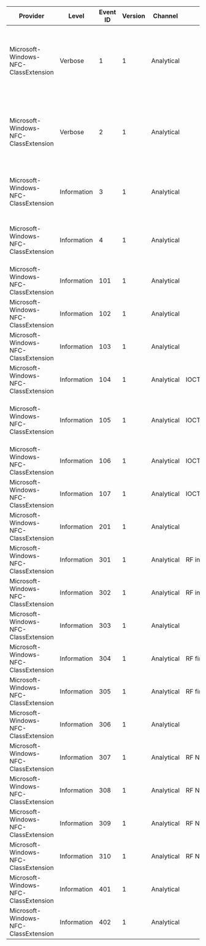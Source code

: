 Provider                              |  Level        |  Event ID  |  Version  |  Channel     |  Task                                    |  Opcode  |  Keyword                                                            |  Message
--------------------------------------|---------------|------------|-----------|--------------|------------------------------------------|----------|---------------------------------------------------------------------|-------------------------------------------------------------------------------------------------------------------------
Microsoft-Windows-NFC-ClassExtension  |  Verbose      |  1         |  1        |  Analytical  |                                          |          |  Payload logging of different types of packets. NCI packet events.  |  Write NCI packet payload (MessageType: {MessageType}; PacketBoundaryFlag: {PacketBoundaryFlag}; Size: {PacketSize}).
Microsoft-Windows-NFC-ClassExtension  |  Verbose      |  2         |  1        |  Analytical  |                                          |          |  Payload logging of different types of packets. NCI packet events.  |  Received NCI packet payload (MessageType: {MessageType}; PacketBoundaryFlag: {PacketBoundaryFlag}; Size: {PacketSize}).
Microsoft-Windows-NFC-ClassExtension  |  Information  |  3         |  1        |  Analytical  |                                          |          |  NCI packet events.                                                 |  Write NCI packet (MessageType: {MessageType}; PacketBoundaryFlag: {PacketBoundaryFlag}; Size: {PacketSize}).
Microsoft-Windows-NFC-ClassExtension  |  Information  |  4         |  1        |  Analytical  |                                          |          |  NCI packet events.                                                 |  Received NCI packet (MessageType: {MessageType}; PacketBoundaryFlag: {PacketBoundaryFlag}; Size: {PacketSize}).
Microsoft-Windows-NFC-ClassExtension  |  Information  |  101       |  1        |  Analytical  |                                          |          |  NFP interface events.                                              |  NFP client created (FileObject: {FileObject}; Role: {Role}).
Microsoft-Windows-NFC-ClassExtension  |  Information  |  102       |  1        |  Analytical  |                                          |          |  NFP interface events.                                              |  NFP client destroyed (FileObject: {FileObject}; Role: {Role}).
Microsoft-Windows-NFC-ClassExtension  |  Information  |  103       |  1        |  Analytical  |                                          |          |  NFP interface events.                                              |  NFP set payload (FileObject: {FileObject}; PayloadSize: {PayloadSize}).
Microsoft-Windows-NFC-ClassExtension  |  Information  |  104       |  1        |  Analytical  |  IOCTL_NFP_GET_NEXT_SUBSCRIBED_MESSAGE   |  Start   |  NFP interface events.                                              |  NFP get next subscribed message start (FileObject: {FileObject}).
Microsoft-Windows-NFC-ClassExtension  |  Information  |  105       |  1        |  Analytical  |  IOCTL_NFP_GET_NEXT_SUBSCRIBED_MESSAGE   |  Stop    |  NFP interface events.                                              |  NFP get next subscribed message completed (FileObject: {FileObject}; Status: {Status}; Information: {Information}).
Microsoft-Windows-NFC-ClassExtension  |  Information  |  106       |  1        |  Analytical  |  IOCTL_NFP_GET_NEXT_TRANSMITTED_MESSAGE  |  Start   |  NFP interface events.                                              |  NFP get next transmitted message start (FileObject: {FileObject}).
Microsoft-Windows-NFC-ClassExtension  |  Information  |  107       |  1        |  Analytical  |  IOCTL_NFP_GET_NEXT_TRANSMITTED_MESSAGE  |  Stop    |  NFP interface events.                                              |  NFP get next transmitted message completed (FileObject: {FileObject}; Status: {Status}).
Microsoft-Windows-NFC-ClassExtension  |  Information  |  201       |  1        |  Analytical  |                                          |          |  Power interface events.                                            |  Power set radio state (RadioIsOn: {RadioIsOn}).
Microsoft-Windows-NFC-ClassExtension  |  Information  |  301       |  1        |  Analytical  |  RF interface initialization.            |  Start   |  RF interface events.                                               |  RF interface initialization started.
Microsoft-Windows-NFC-ClassExtension  |  Information  |  302       |  1        |  Analytical  |  RF interface initialization.            |  Stop    |  RF interface events.                                               |  RF interface initialization completed (Status: {Status}).
Microsoft-Windows-NFC-ClassExtension  |  Information  |  303       |  1        |  Analytical  |                                          |          |  RF interface events.                                               |  RF firmware version is: {Version}.
Microsoft-Windows-NFC-ClassExtension  |  Information  |  304       |  1        |  Analytical  |  RF firmware download.                   |  Start   |  RF interface events.                                               |  RF firmware download started (File: {FirmwareFile}; ForceDownload: {Force}).
Microsoft-Windows-NFC-ClassExtension  |  Information  |  305       |  1        |  Analytical  |  RF firmware download.                   |  Stop    |  RF interface events.                                               |  RF firmware download completed (Status: {Status}).
Microsoft-Windows-NFC-ClassExtension  |  Information  |  306       |  1        |  Analytical  |                                          |          |  RF interface events.                                               |  RF event: {RfArrivalDepartureEvent}.
Microsoft-Windows-NFC-ClassExtension  |  Information  |  307       |  1        |  Analytical  |  RF NDEF tag read.                       |  Start   |  RF interface events.                                               |  RF NDEF tag read start.
Microsoft-Windows-NFC-ClassExtension  |  Information  |  308       |  1        |  Analytical  |  RF NDEF tag read.                       |  Stop    |  RF interface events.                                               |  RF NDEF tag read stop (Status: {Status}; Length: {Length}).
Microsoft-Windows-NFC-ClassExtension  |  Information  |  309       |  1        |  Analytical  |  RF NDEF tag write.                      |  Start   |  RF interface events.                                               |  RF NDEF tag write start (Length: {Length}).
Microsoft-Windows-NFC-ClassExtension  |  Information  |  310       |  1        |  Analytical  |  RF NDEF tag write.                      |  Stop    |  RF interface events.                                               |  RF NDEF tag write stop (Status: {Status}).
Microsoft-Windows-NFC-ClassExtension  |  Information  |  401       |  1        |  Analytical  |                                          |          |  General device events.                                             |  Device registry settings.
Microsoft-Windows-NFC-ClassExtension  |  Information  |  402       |  1        |  Analytical  |                                          |          |  General device events.                                             |  Device persisted registry settings.